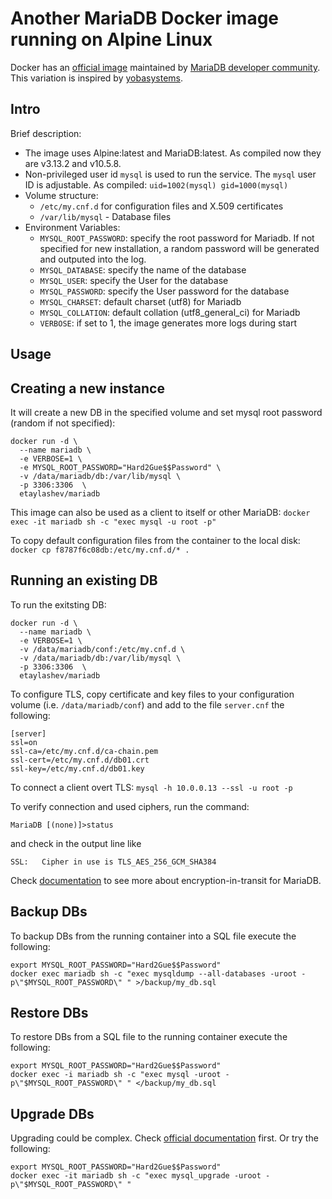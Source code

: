 # Another MariaDB Docker image running on Alpine Linux

Docker has an [official image](https://hub.docker.com/_/mariadb) maintained by [MariaDB developer community](https://github.com/MariaDB/mariadb-docker). This variation is inspired by [yobasystems](https://github.com/yobasystems/alpine-mariadb).

## Intro

Brief description:
* The image uses Alpine:latest and MariaDB:latest. As compiled now they are v3.13.2 and v10.5.8.
* Non-privileged user id ``mysql`` is used to run the service. The ``mysql`` user ID is adjustable. As compiled: ``uid=1002(mysql) gid=1000(mysql)``
* Volume structure:
  * ``/etc/my.cnf.d`` for configuration files and X.509 certificates
  * ``/var/lib/mysql`` - Database files
* Environment Variables:
  * ``MYSQL_ROOT_PASSWORD``: specify the root password for Mariadb. If not specified for new installation, a random password will be generated and outputed into the log.
  * ``MYSQL_DATABASE``: specify the name of the database
  * ``MYSQL_USER``: specify the User for the database
  * ``MYSQL_PASSWORD``: specify the User password for the database
  * ``MYSQL_CHARSET``: default charset (utf8) for Mariadb
  * ``MYSQL_COLLATION``: default collation (utf8_general_ci) for Mariadb
  * ``VERBOSE``: if set to 1, the image generates more logs during start

## Usage

## Creating a new instance
It will create a new DB in the specified volume and set mysql root password (random if not specified):
```
docker run -d \
  --name mariadb \
  -e VERBOSE=1 \
  -e MYSQL_ROOT_PASSWORD="Hard2Gue$$Password" \
  -v /data/mariadb/db:/var/lib/mysql \
  -p 3306:3306  \
  etaylashev/mariadb
```
This image can also be used as a client to itself or other MariaDB:
``docker exec -it mariadb sh -c "exec mysql -u root -p"``

To copy default configuration files from the container to the local disk:
``docker cp f8787f6c08db:/etc/my.cnf.d/* .``

## Running an existing DB
To run the exitsting DB:
```
docker run -d \
  --name mariadb \
  -e VERBOSE=1 \
  -v /data/mariadb/conf:/etc/my.cnf.d \
  -v /data/mariadb/db:/var/lib/mysql \
  -p 3306:3306  \
  etaylashev/mariadb
```
To configure TLS, copy certificate and key files to your configuration volume (i.e. ``/data/mariadb/conf``) and add to the file ``server.cnf`` the following:
```
[server]
ssl=on
ssl-ca=/etc/my.cnf.d/ca-chain.pem
ssl-cert=/etc/my.cnf.d/db01.crt
ssl-key=/etc/my.cnf.d/db01.key
```
To connect a client overt TLS:
``mysql -h 10.0.0.13 --ssl -u root -p``

To verify connection and used ciphers, run the command:
```
MariaDB [(none)]>status
```
and check in the output line like 
```
SSL:   Cipher in use is TLS_AES_256_GCM_SHA384
```

Check [documentation](https://mariadb.com/kb/en/secure-connections-overview/) to see more about encryption-in-transit for MariaDB.

## Backup DBs
To backup DBs from the running container into a SQL file execute the following:
```
export MYSQL_ROOT_PASSWORD="Hard2Gue$$Password"
docker exec mariadb sh -c "exec mysqldump --all-databases -uroot -p\"$MYSQL_ROOT_PASSWORD\" " >/backup/my_db.sql
```

## Restore DBs
To restore DBs from a SQL file to the running container execute the following:
```
export MYSQL_ROOT_PASSWORD="Hard2Gue$$Password"
docker exec -i mariadb sh -c "exec mysql -uroot -p\"$MYSQL_ROOT_PASSWORD\" " </backup/my_db.sql
```

## Upgrade DBs
Upgrading could be complex. Check [official documentation](https://mariadb.com/kb/en/upgrading-between-major-mariadb-versions/) first. 
Or try the following: 
```
export MYSQL_ROOT_PASSWORD="Hard2Gue$$Password"
docker exec -it mariadb sh -c "exec mysql_upgrade -uroot -p\"$MYSQL_ROOT_PASSWORD\" "
```
